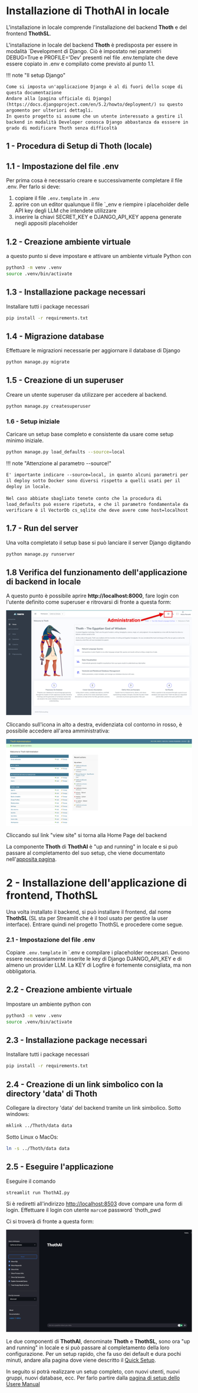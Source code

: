 # Installazione di ThothAI in locale
L'installazione in locale comprende l'installazione del backend **Thoth** e del frontend **ThothSL**.

L'installazione in locale del backend **Thoth** è predisposta per essere in modalità `Development di Django.
Ciò è impostato nei parametri DEBUG=True e PROFILE='Dev' presenti nel file .env.template che deve essere copiato in .env e compilato come  previsto al punto 1.1.


!!! note "Il setup Django"

    Come si imposta un'applicazione Django è al di fuori dello scope di questa documentazione
    Andare alla [pagina ufficiale di Django](https://docs.djangoproject.com/en/5.2/howto/deployment/) su questo argomento per ulteriori dettagli.
    In questo progetto si assume che un utente interessato a gestire il backend in modalità Developer conosca Django abbastanza da esssere in grado di modificare Thoth senza difficoltà

## 1 - Procedura di Setup di Thoth (locale)

## 1.1 - Impostazione del file .env
Per prima cosa è necessario creare e successivamente completare il file .env. Per farlo si deve:

1. copiare il file `.env.template` in `.env`
2. aprire con un editor qualunque il file `_env e riempire i placeholder delle API key degli LLM che intendete utilizzare
3. inserire la chiavi SECRET_KEY e DJANGO_API_KEY appena generate negli appositi placeholder


## 1.2 - Creazione ambiente virtuale
a questo punto si deve impostare e attivare un ambiente virtuale Python con 
``` bash
python3 -m venv .venv
source .venv/bin/activate
```

## 1.3 - Installazione package necessari
Installare tutti i package necessari
```bash
pip install -r requirements.txt
```

## 1.4 - Migrazione database
Effettuare le migrazioni necessarie per aggiornare il database di Django
```bash
python manage.py migrate
```

## 1.5 - Creazione di un superuser
Creare un utente superuser da utilizzare per accedere al backend.
```bash
python manage.py createsuperuser
```

###  1.6 - Setup iniziale
Caricare un setup base completo e consistente da usare come setup minimo iniziale.
```bash
python manage.py load_defaults --source=local
```

!!! note "Attenzione al parametro --source!"

    E' importante indicare --source=local, in quanto alcuni parametri per il deploy sotto Docker sono diversi rispetto a quelli usati per il deploy in locale.
    
    Nel caso abbiate sbagliato tenete conto che la procedura di load_defaults può essere ripetuta, e che il parametro fondamentale da verificare è il VectorDb cs_sqlite che deve avere come host=localhost


## 1.7 - Run del server
Una volta completato il setup base si può lanciare il server Django digitando
```bash
python manage.py runserver
```

## 1.8 Verifica del funzionamento dell'applicazione di backend in locale
A questo punto è possibile aprire **http://localhost:8000**, fare login con l'utente definito come superuser e ritrovarsi di fronte a questa form:

![Thoth Home Page](../assets/setup/home_Thoth.png)

Cliccando sull'icona in alto a destra, evidenziata col contorno in rosso, è possibile accedere all'area amministrativa:

![Thoth Administration](../assets/setup/Administration.png)

Cliccando sul link "view site" si torna alla Home Page del backend

La componente **Thoth** di **ThothAI** è "up and running" in locale e si può passare al completamento del suo setup, che viene documentato nell'[apposita pagina](../3-user_manual/3.1-setup/3.1.0-setup_process.md).

# 2 - Installazione dell'applicazione di frontend, ThothSL
Una volta installato il backend, si può installare il frontend, dal nome **ThothSL** (SL sta per Streamlit che è il tool usato per gestire la user interface). 
Entrare quindi nel progetto ThothSL e procedere come segue.


### 2.1 - Impostazione del file .env
Copiare `.env.template` in `.env e compilare i placeholder necessari.
Devono essere necessariamente inserite le key di Django DJANGO_API_KEY e di almeno un provider LLM. La KEY di Logfire è fortemente consigliata, ma non obbligatoria.

## 2.2 - Creazione ambiente virtuale
Impostare un ambiente python con
``` bash
python3 -m venv .venv
source .venv/bin/activate
```
## 2.3 - Installazione package necessari
Installare tutti i package necessari
```bash
pip install -r requirements.txt
```

## 2.4 - Creazione di un link simbolico con la directory 'data' di Thoth
Collegare la directory 'data' del backend tramite un link simbolico. 
 Sotto windows:
```bash
mklink ../Thoth/data data
```

Sotto Linux o MacOs:
```bash
ln -s ../Thoth/data data
```

## 2.5 - Eseguire l'applicazione
Eseguire il comando
```bash
streamlit run ThothAI.py
```
Si è rediretti all'indirizzo [http://localhost:8503](http://localhost:8503) dove compare una form di login. Effettuare il login con utente `marco`e password `thoth_pwd

Ci si troverà di fronte a questa form:

![Thoth Administration](../assets/index_pngs/VoidFrontend.png)

Le due componenti di **ThothAI**, denominate **Thoth** e **ThothSL**, sono ora "up and running" in locale e si può passare al completamento della loro configurazione.
Per un setup rapido, che fa uso dei default e dura pochi minuti, andare alla pagina dove viene descritto il [Quick Setup](1.4-quick_setup.md).

In seguito si potrà realizzare un setup completo, con nuovi utenti, nuovi gruppi, nuovi database, ecc.
Per farlo partire dalla [pagina di setup dello Usere Manual](../3-user_manual/3.1-setup/3.1.0-setup_process.md)

